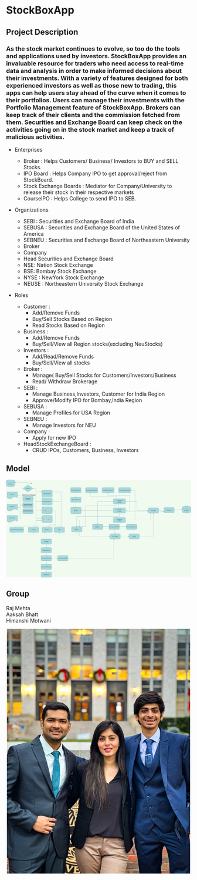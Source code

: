 # StockBoxApp


## Project Description

### As the stock market continues to evolve, so too do the tools and applications used by investors. StockBoxApp provides an invaluable resource for traders who need access to real-time data and analysis in order to make informed decisions about their investments. With a variety of features designed for both experienced investors as well as those new to trading, this apps can help users stay ahead of the curve when it comes to their portfolios. Users can manage their investments with the Portfolio Management feature of StockBoxApp. Brokers can keep track of their clients and the commission fetched from them. Securities and Exchange Board can keep check on the activities going on in the stock market and keep a track of malicious activities.

* Enterprises
  * Broker : Helps Customers/ Business/ Investors to BUY and SELL Stocks.
  * IPO Board : Helps Company IPO to get approval/reject from StockBoard.
  * Stock Exchange Boards : Mediator for Company/University to release their stock in their respective markets
  * CourseIPO : Helps College to send IPO to SEB.
  
* Organizations
  * SEBI : Securities and Exchange Board of India
  * SEBUSA : Securities and Exchange Board of the United States of America
  * SEBNEU : Securities and Exchange Board of Northeastern University
  * Broker
  * Company
  * Head Securities and Exchange Board
  * NSE: Nation Stock Exchange
  * BSE: Bombay Stock Exchange
  * NYSE : NewYork Stock Exchange
  * NEUSE : Northeastern University Stock Exchange
  
* Roles
  * Customer : 
    * Add/Remove Funds
    * Buy/Sell Stocks Based on Region
    * Read Stocks Based on Region
  * Business :
    * Add/Remove Funds
    * Buy/Sell/View all Region stocks(excluding NeuStocks)
  * Investors :
    * Add/Read/Remove Funds
    * Buy/Sell/View all stocks
  * Broker :
    * Manage( Buy/Sell Stocks for Customers/Investors/Business
    * Read/ Withdraw Brokerage
  * SEBI :
    * Manage Business,Investors, Customer for India Region
    * Approve/Modify IPO for Bombay,India Region
  * SEBUSA :
    * Manage Profiles for USA Region
  * SEBNEU : 
    * Manage Investors for NEU
  * Company :
    * Apply for new IPO
  * HeadStockExchangeBoard :
    * CRUD IPOs, Customers, Business, Investors
    
 
 ## Model
 <p align="center">
  <img src="https://github.com/rajmehta1220/StockBoxApp/blob/main/FlowChart.jpg" width="1000" title="FlowChart">
</p>
  

## Group
Raj Mehta
<br>
Aaksah Bhatt
<br>
Himanshi Motwani
<p align="center">
  <img src="https://github.com/rajmehta1220/StockBoxApp/blob/main/src/main/resources/icons/group_pic.jpg" width="500" title="Group">
</p>
